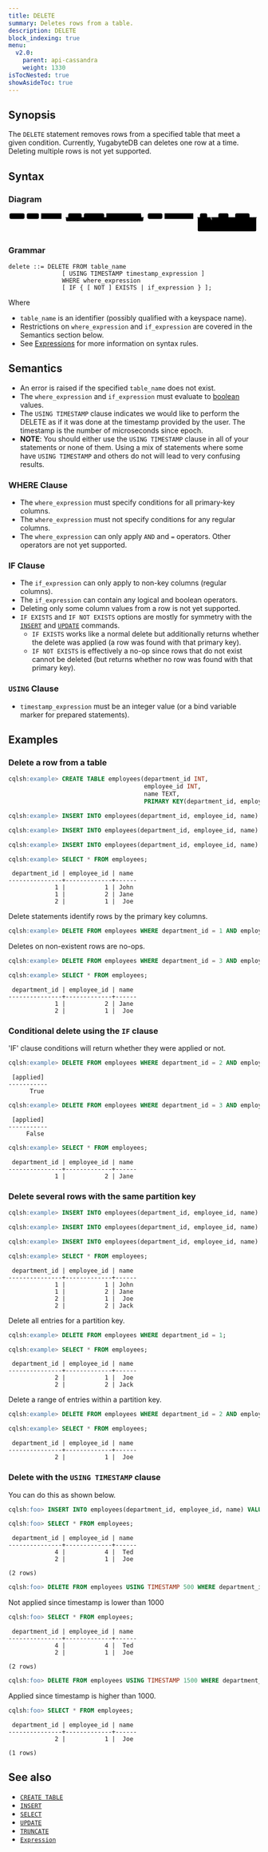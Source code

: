 ```yaml
---
title: DELETE
summary: Deletes rows from a table.
description: DELETE
block_indexing: true
menu:
  v2.0:
    parent: api-cassandra
    weight: 1330
isTocNested: true
showAsideToc: true
---
```


## Synopsis

The `DELETE` statement removes rows from a specified table that meet a given condition. Currently, YugabyteDB can deletes one row at a time. Deleting multiple rows is not yet supported.

## Syntax

### Diagram

<svg class="rrdiagram" version="1.1" xmlns:xlink="http://www.w3.org/1999/xlink" xmlns="http://www.w3.org/2000/svg" width="1121" height="95" viewbox="0 0 1121 95"><path class="connector" d="M0 22h5m67 0h10m54 0h10m91 0h30m60 0h10m90 0h10m155 0h20m-360 0q5 0 5 5v8q0 5 5 5h335q5 0 5-5v-8q0-5 5-5m5 0h10m65 0h10m128 0h30m32 0h50m45 0h20m-80 0q5 0 5 5v8q0 5 5 5h55q5 0 5-5v-8q0-5 5-5m5 0h10m64 0h20m-194 0q5 0 5 5v35q0 5 5 5h5m98 0h66q5 0 5-5v-35q0-5 5-5m5 0h20m-276 0q5 0 5 5v53q0 5 5 5h251q5 0 5-5v-53q0-5 5-5m5 0h5"/><rect class="literal" x="5" y="5" width="67" height="25" rx="7"/><text class="text" x="15" y="22">DELETE</text><rect class="literal" x="82" y="5" width="54" height="25" rx="7"/><text class="text" x="92" y="22">FROM</text><a xlink:href="../grammar_diagrams#table-name"><rect class="rule" x="146" y="5" width="91" height="25"/><text class="text" x="156" y="22">table_name</text></a><rect class="literal" x="267" y="5" width="60" height="25" rx="7"/><text class="text" x="277" y="22">USING</text><rect class="literal" x="337" y="5" width="90" height="25" rx="7"/><text class="text" x="347" y="22">TIMESTAMP</text><a xlink:href="../grammar_diagrams#timestamp-expression"><rect class="rule" x="437" y="5" width="155" height="25"/><text class="text" x="447" y="22">timestamp_expression</text></a><rect class="literal" x="622" y="5" width="65" height="25" rx="7"/><text class="text" x="632" y="22">WHERE</text><a xlink:href="../grammar_diagrams#where-expression"><rect class="rule" x="697" y="5" width="128" height="25"/><text class="text" x="707" y="22">where_expression</text></a><rect class="literal" x="855" y="5" width="32" height="25" rx="7"/><text class="text" x="865" y="22">IF</text><rect class="literal" x="937" y="5" width="45" height="25" rx="7"/><text class="text" x="947" y="22">NOT</text><rect class="literal" x="1012" y="5" width="64" height="25" rx="7"/><text class="text" x="1022" y="22">EXISTS</text><a xlink:href="../grammar_diagrams#if-expression"><rect class="rule" x="917" y="50" width="98" height="25"/><text class="text" x="927" y="67">if_expression</text></a></svg>

### Grammar

```
delete ::= DELETE FROM table_name
               [ USING TIMESTAMP timestamp_expression ]
               WHERE where_expression
               [ IF { [ NOT ] EXISTS | if_expression } ];
```

Where

- `table_name` is an identifier (possibly qualified with a keyspace name).
- Restrictions on `where_expression` and `if_expression` are covered in the Semantics section below.
- See [Expressions](..#expressions) for more information on syntax rules.

## Semantics

- An error is raised if the specified `table_name` does not exist.
- The `where_expression` and `if_expression` must evaluate to [boolean](../type_bool) values.
- The `USING TIMESTAMP` clause indicates we would like to perform the DELETE as if it was done at the
  timestamp provided by the user. The timestamp is the number of microseconds since epoch.
- **NOTE**: You should either use the `USING TIMESTAMP` clause in all of your statements or none of
   them. Using a mix of statements where some have `USING TIMESTAMP` and others do not will lead to
   very confusing results.

### WHERE Clause

- The `where_expression` must specify conditions for all primary-key columns.
- The `where_expression` must not specify conditions for any regular columns.
- The `where_expression` can only apply `AND` and `=` operators. Other operators are not yet supported.

### IF Clause

- The `if_expression` can only apply to non-key columns (regular columns).
- The `if_expression` can contain any logical and boolean operators.
- Deleting only some column values from a row is not yet supported.
- `IF EXISTS` and `IF NOT EXISTS` options are mostly for symmetry with the [`INSERT`](../dml_insert) and [`UPDATE`](dml_update) commands.
  - `IF EXISTS` works like a normal delete but additionally returns whether the delete was applied (a row was found with that primary key).
  - `IF NOT EXISTS` is effectively a no-op since rows that do not exist cannot be deleted (but returns whether no row was found with that primary key).

### `USING` Clause

 - `timestamp_expression` must be an integer value (or a bind variable marker for prepared statements).

## Examples

### Delete a row from a table

```sql
cqlsh:example> CREATE TABLE employees(department_id INT, 
                                      employee_id INT, 
                                      name TEXT, 
                                      PRIMARY KEY(department_id, employee_id));
```

```sql
cqlsh:example> INSERT INTO employees(department_id, employee_id, name) VALUES (1, 1, 'John');
```

```sql
cqlsh:example> INSERT INTO employees(department_id, employee_id, name) VALUES (1, 2, 'Jane');
```

```sql
cqlsh:example> INSERT INTO employees(department_id, employee_id, name) VALUES (2, 1, 'Joe');
```

```sql
cqlsh:example> SELECT * FROM employees;
```

```
 department_id | employee_id | name
---------------+-------------+------
             1 |           1 | John
             1 |           2 | Jane
             2 |           1 |  Joe
```

Delete statements identify rows by the primary key columns.
```sql
cqlsh:example> DELETE FROM employees WHERE department_id = 1 AND employee_id = 1;
```

Deletes on non-existent rows are no-ops.
```sql
cqlsh:example> DELETE FROM employees WHERE department_id = 3 AND employee_id = 1;
```

```sql
cqlsh:example> SELECT * FROM employees;
```

```
 department_id | employee_id | name
---------------+-------------+------
             1 |           2 | Jane
             2 |           1 |  Joe
```

### Conditional delete using the `IF` clause

'IF' clause conditions will return whether they were applied or not.

```sql
cqlsh:example> DELETE FROM employees WHERE department_id = 2 AND employee_id = 1 IF name = 'Joe';
```

```
 [applied]
-----------
      True
```

```sql
cqlsh:example> DELETE FROM employees WHERE department_id = 3 AND employee_id = 1 IF EXISTS;
```

```
 [applied]
-----------
     False
```

```sql
cqlsh:example> SELECT * FROM employees;
```

```
 department_id | employee_id | name
---------------+-------------+------
             1 |           2 | Jane
```

### Delete several rows with the same partition key

```sql
cqlsh:example> INSERT INTO employees(department_id, employee_id, name) VALUES (1, 1, 'John');
```

```sql
cqlsh:example> INSERT INTO employees(department_id, employee_id, name) VALUES (2, 1, 'Joe');
```

```sql
cqlsh:example> INSERT INTO employees(department_id, employee_id, name) VALUES (2, 2, 'Jack');
```

```sql
cqlsh:example> SELECT * FROM employees;
```

```
 department_id | employee_id | name
---------------+-------------+------
             1 |           1 | John
             1 |           2 | Jane
             2 |           1 |  Joe
             2 |           2 | Jack
```

Delete all entries for a partition key.

```sql
cqlsh:example> DELETE FROM employees WHERE department_id = 1;
```

```sql
cqlsh:example> SELECT * FROM employees;
```

```
 department_id | employee_id | name
---------------+-------------+------
             2 |           1 |  Joe
             2 |           2 | Jack
```
Delete a range of entries within a partition key.

```sql
cqlsh:example> DELETE FROM employees WHERE department_id = 2 AND employee_id >= 2 AND employee_id < 4;
```

```sql
cqlsh:example> SELECT * FROM employees;
```

```
 department_id | employee_id | name
---------------+-------------+------
             2 |           1 |  Joe
```

### Delete with the `USING TIMESTAMP` clause

You can do this as shown below.

```sql
cqlsh:foo> INSERT INTO employees(department_id, employee_id, name) VALUES (4, 4, 'Ted') USING TIMESTAMP 1000;
```

```sql
cqlsh:foo> SELECT * FROM employees;
```

```
 department_id | employee_id | name
---------------+-------------+------
             4 |           4 |  Ted
             2 |           1 |  Joe

(2 rows)
```

```sql
cqlsh:foo> DELETE FROM employees USING TIMESTAMP 500 WHERE department_id = 4 AND employee_id = 4; 
```
Not applied since timestamp is lower than 1000

```sql
cqlsh:foo> SELECT * FROM employees;
```

```
 department_id | employee_id | name
---------------+-------------+------
             4 |           4 |  Ted
             2 |           1 |  Joe

(2 rows)
```

```sql
cqlsh:foo> DELETE FROM employees USING TIMESTAMP 1500 WHERE department_id = 4 AND employee_id = 4; 
```
Applied since timestamp is higher than 1000.

```sql
cqlsh:foo> SELECT * FROM employees;
```

```
 department_id | employee_id | name
---------------+-------------+------
             2 |           1 |  Joe

(1 rows)
```

## See also

- [`CREATE TABLE`](../ddl_create_table)
- [`INSERT`](../dml_insert)
- [`SELECT`](../dml_select)
- [`UPDATE`](../dml_update)
- [`TRUNCATE`](../dml_truncate)
- [`Expression`](..#expressions)

